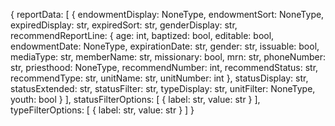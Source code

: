 {
  reportData: [
    {
      endowmentDisplay: NoneType,
      endowmentSort: NoneType,
      expiredDisplay: str,
      expiredSort: str,
      genderDisplay: str,
      recommendReportLine: {
        age: int,
        baptized: bool,
        editable: bool,
        endowmentDate: NoneType,
        expirationDate: str,
        gender: str,
        issuable: bool,
        mediaType: str,
        memberName: str,
        missionary: bool,
        mrn: str,
        phoneNumber: str,
        priesthood: NoneType,
        recommendNumber: int,
        recommendStatus: str,
        recommendType: str,
        unitName: str,
        unitNumber: int
      },
      statusDisplay: str,
      statusExtended: str,
      statusFilter: str,
      typeDisplay: str,
      unitFilter: NoneType,
      youth: bool
    }
  ],
  statusFilterOptions: [
    {
      label: str,
      value: str
    }
  ],
  typeFilterOptions: [
    {
      label: str,
      value: str
    }
  ]
}